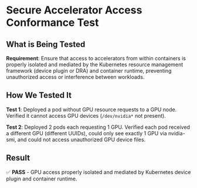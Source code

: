 # Secure Accelerator Access Conformance Test

## What is Being Tested

**Requirement**: Ensure that access to accelerators from within containers is properly isolated and mediated by the Kubernetes resource management framework (device plugin or DRA) and container runtime, preventing unauthorized access or interference between workloads.

## How We Tested It

**Test 1**: Deployed a pod without GPU resource requests to a GPU node. Verified it cannot access GPU devices (`/dev/nvidia*` not present).

**Test 2**: Deployed 2 pods each requesting 1 GPU. Verified each pod received a different GPU (different UUIDs), could only see exactly 1 GPU via nvidia-smi, and could not access unauthorized GPU device files.

## Result

✅ **PASS** - GPU access properly isolated and mediated by Kubernetes device plugin and container runtime.
